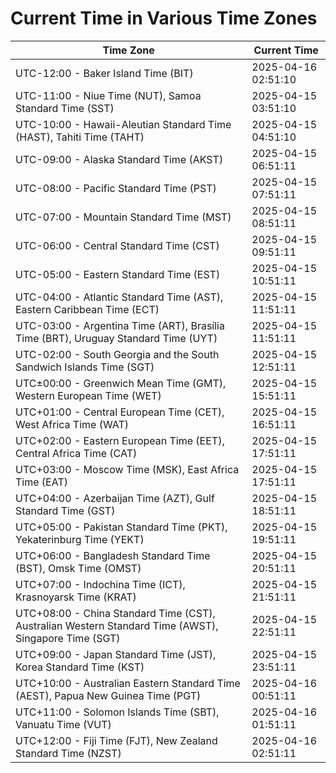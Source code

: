 # Current Time in Various Time Zones

| Time Zone | Current Time |
|-----------|--------------|
| UTC-12:00 - Baker Island Time (BIT) | 2025-04-16 02:51:10 |
| UTC-11:00 - Niue Time (NUT), Samoa Standard Time (SST) | 2025-04-15 03:51:10 |
| UTC-10:00 - Hawaii-Aleutian Standard Time (HAST), Tahiti Time (TAHT) | 2025-04-15 04:51:10 |
| UTC-09:00 - Alaska Standard Time (AKST) | 2025-04-15 06:51:11 |
| UTC-08:00 - Pacific Standard Time (PST) | 2025-04-15 07:51:11 |
| UTC-07:00 - Mountain Standard Time (MST) | 2025-04-15 08:51:11 |
| UTC-06:00 - Central Standard Time (CST) | 2025-04-15 09:51:11 |
| UTC-05:00 - Eastern Standard Time (EST) | 2025-04-15 10:51:11 |
| UTC-04:00 - Atlantic Standard Time (AST), Eastern Caribbean Time (ECT) | 2025-04-15 11:51:11 |
| UTC-03:00 - Argentina Time (ART), Brasília Time (BRT), Uruguay Standard Time (UYT) | 2025-04-15 11:51:11 |
| UTC-02:00 - South Georgia and the South Sandwich Islands Time (SGT) | 2025-04-15 12:51:11 |
| UTC±00:00 - Greenwich Mean Time (GMT), Western European Time (WET) | 2025-04-15 15:51:11 |
| UTC+01:00 - Central European Time (CET), West Africa Time (WAT) | 2025-04-15 16:51:11 |
| UTC+02:00 - Eastern European Time (EET), Central Africa Time (CAT) | 2025-04-15 17:51:11 |
| UTC+03:00 - Moscow Time (MSK), East Africa Time (EAT) | 2025-04-15 17:51:11 |
| UTC+04:00 - Azerbaijan Time (AZT), Gulf Standard Time (GST) | 2025-04-15 18:51:11 |
| UTC+05:00 - Pakistan Standard Time (PKT), Yekaterinburg Time (YEKT) | 2025-04-15 19:51:11 |
| UTC+06:00 - Bangladesh Standard Time (BST), Omsk Time (OMST) | 2025-04-15 20:51:11 |
| UTC+07:00 - Indochina Time (ICT), Krasnoyarsk Time (KRAT) | 2025-04-15 21:51:11 |
| UTC+08:00 - China Standard Time (CST), Australian Western Standard Time (AWST), Singapore Time (SGT) | 2025-04-15 22:51:11 |
| UTC+09:00 - Japan Standard Time (JST), Korea Standard Time (KST) | 2025-04-15 23:51:11 |
| UTC+10:00 - Australian Eastern Standard Time (AEST), Papua New Guinea Time (PGT) | 2025-04-16 00:51:11 |
| UTC+11:00 - Solomon Islands Time (SBT), Vanuatu Time (VUT) | 2025-04-16 01:51:11 |
| UTC+12:00 - Fiji Time (FJT), New Zealand Standard Time (NZST) | 2025-04-16 02:51:11 |
